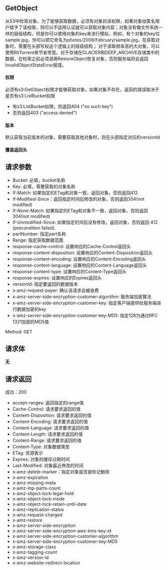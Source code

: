 ## GetObject
从S3中检索对象，为了能够获取数据，必须有对象的读权限，如果对象给匿名用户赋予了读权限，则可以不适用认证就可以获取对象内容；对象没有像文件系统一样的层级结构，但是你可以使用对象的key来进行模拟，例如，有个对象的key位sample.jpg，你可以把它命名为photos/2006/February/sample.jpg，在获取对象时，需要在头部写权这个逻辑上的层级结构；
对于读取频率高的大对象，可以使用BitTorrent来节省带宽。对于存储在GLACIER和DEEP_ARCHIVE存储类中的数据，在检索之前必须调用RestoreObject恢复对象，否则服务端将会返回InvalidObjectStateError报错。

#### 权限
必须有s3:GetObject权限才能够获取对象，如果对象不存在，返回的错误取决于是否有s3:ListBucket权限
- 有s3:ListBucket权限，则返回404 ("no such key") 
- 否则返回403 ("access denied")

#### 版本
默认获取当前版本的对象，需要获取其他对象时，则在头部指定对应的versionId

#### 覆盖返回头


## 请求参数
- Bucket: 必填，bucket名称
- Key: 必填，需要获取的对象名称
- If-Match: 如果指定的ETag和对象一致，返回对象，否则返回412
- If-Modified-Since：返回指定时间后修改的对象，否则返回304(not modified)
- If-None-Match: 如果指定的ETag和对象不一致，返回对象，否则返回304(not modified)
- If-Unmodified-Since: 如果指定时间后没有修改，返回对象，否则返回 412 (precondition failed).
- partNumber: 指定part名称
- Range: 指定获取数据范围
- response-cache-control: 设置响应的Cache-Control返回头
- response-content-disposition: 设置响应的Content-Disposition返回头
- response-content-encoding: 设置响应的Content-Encoding返回头
- response-content-language: 设置响应的Content-Language返回头
- response-content-type: 设置响应的Content-Type返回头
- response-expires: 设置响应的Expires返回头
- versionId: 指定要返回的数据版本
- x-amz-request-payer: 确认该请求会被收费
- x-amz-server-side-encryption-customer-algorithm: 服务端加密算法
- x-amz-server-side-encryption-customer-key: 指定客户端提供给服务端进行数据加密的key
- x-amz-server-side-encryption-customer-key-MD5: 指定128为通过RFC 1321加密的MD5值

Method: GET

## 请求体
**无**

## 请求返回
成功：200
- accept-ranges: 返回指定的range值
- Cache-Control: 请求要求返回的值
- Content-Disposition: 请求要求返回的值
- Content-Encoding: 请求要求返回的值
- Content-Language: 请求要求返回的值
- Content-Length: 请求要求返回的值
- Content-Range: 请求要求返回的值
- Content-Type: 对象数据类型
- ETag: 资源表示
- Expires: 对象的缓存过期时间
- Last-Modified: 对象最近修改的时间
- x-amz-delete-marker：指定对象是否是标记删除
- x-amz-expiration
- x-amz-missing-meta
- x-amz-mp-parts-count
- x-amz-object-lock-legal-hold
- x-amz-object-lock-mode
- x-amz-object-lock-retain-until-date
- x-amz-replication-status
- x-amz-request-charged
- x-amz-restore
- x-amz-server-side-encryption
- x-amz-server-side-encryption-aws-kms-key-id
- x-amz-server-side-encryption-customer-algorithm
- x-amz-server-side-encryption-customer-key-MD5
- x-amz-storage-class
- x-amz-tagging-count
- x-amz-version-id
- x-amz-website-redirect-location